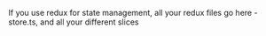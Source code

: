 If you use redux for state management, all your redux files go here - store.ts, and all your different slices